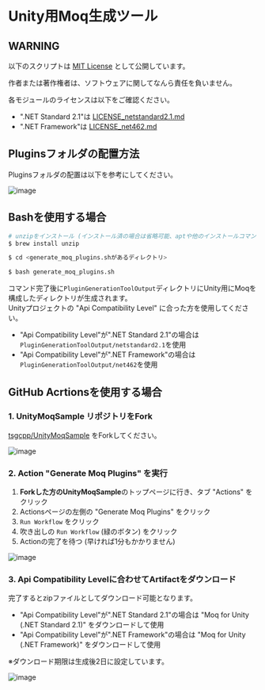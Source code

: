# Unity用Moq生成ツール

## WARNING
以下のスクリプトは [MIT License](../LICENSE.md) として公開しています。

作者または著作権者は、ソフトウェアに関してなんら責任を負いません。

各モジュールのライセンスは以下をご確認ください。

- ".NET Standard 2.1"は [LICENSE_netstandard2.1.md](./LICENSE_netstandard2.1.md)
- ".NET Framework"は [LICENSE_net462.md](./LICENSE_net462.md)

## Pluginsフォルダの配置方法
Pluginsフォルダの配置は以下を参考にしてください。

![image](https://user-images.githubusercontent.com/19503967/208157980-9371e01a-8ca5-41df-ba6e-df9ff80f5a91.png)


## Bashを使用する場合
```bash
# unzipをインストール (インストール済の場合は省略可能、aptや他のインストールコマンドでも化)
$ brew install unzip

$ cd <generate_moq_plugins.shがあるディレクトリ>

$ bash generate_moq_plugins.sh
```

コマンド完了後に`PluginGenerationToolOutput`ディレクトリにUnity用にMoqを構成したディレクトリが生成されます。  
Unityプロジェクトの "Api Compatibility Level" に合った方を使用してください。

- "Api Compatibility Level"が".NET Standard 2.1"の場合は`PluginGenerationToolOutput/netstandard2.1`を使用
- "Api Compatibility Level"が".NET Framework"の場合は`PluginGenerationToolOutput/net462`を使用

## GitHub Acrtionsを使用する場合
### 1. UnityMoqSample リポジトリをFork
[tsgcpp/UnityMoqSample](https://github.com/tsgcpp/UnityMoqSample) をForkしてください。

![image](https://user-images.githubusercontent.com/19503967/208222990-f9e0969c-b6d8-48ae-87e5-f2f606d3609f.png)

### 2. Action "Generate Moq Plugins" を実行
1. **Forkした方のUnityMoqSample**のトップページに行き、タブ "Actions" をクリック
2. Actionsページの左側の "Generate Moq Plugins" をクリック
3. `Run Workflow` をクリック
4. 吹き出しの `Run Workflow` (緑のボタン) をクリック
5. Actionの完了を待つ (早ければ1分もかかりません)

![image](https://user-images.githubusercontent.com/19503967/208223302-5eab2d58-67a4-4135-be0b-060ee5cc6de7.png)

### 3. Api Compatibility Levelに合わせてArtifactをダウンロード
完了するとzipファイルとしてダウンロード可能となります。

- "Api Compatibility Level"が".NET Standard 2.1"の場合は "Moq for Unity (.NET Standard 2.1)" をダウンロードして使用
- "Api Compatibility Level"が".NET Framework"の場合は "Moq for Unity (.NET Framework)" をダウンロードして使用

※ダウンロード期限は生成後2日に設定しています。

![image](https://user-images.githubusercontent.com/19503967/208224240-1a5fda0d-eec3-4649-bb07-e0cd6565baa1.png)

